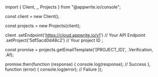 import { Client, ,, Projects } from "@appwrite.io/console";

const client = new Client();

const projects = new Projects(client);

client
    .setEndpoint('https://cloud.appwrite.io/v1') // Your API Endpoint
    .setProject('5df5acd0d48c2') // Your project ID
;

const promise = projects.getEmailTemplate('[PROJECT_ID]', .Verification, .Af);

promise.then(function (response) {
    console.log(response); // Success
}, function (error) {
    console.log(error); // Failure
});